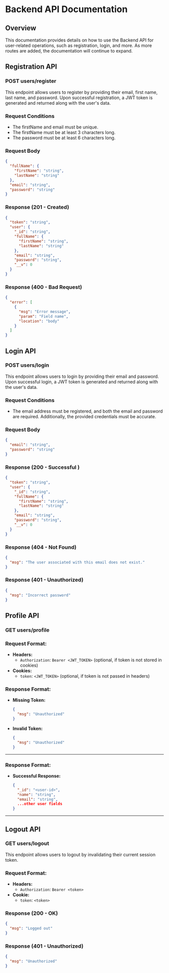 # Backend API Documentation

## Overview

This documentation provides details on how to use the Backend API for user-related operations, such as registration, login, and more. As more routes are added, the documentation will continue to expand.

## Registration API

### POST users/register

This endpoint allows users to register by providing their email, first name, last name, and password. Upon successful registration, a JWT token is generated and returned along with the user's data.

### Request Conditions

- The firstName and email must be unique.
- The firstName must be at least 3 characters long.
- The password must be at least 6 characters long.

### Request Body

```json
{
  "fullName": {
    "firstName": "string",
    "lastName": "string"
  },
  "email": "string",
  "password": "string"
}
```

### Response (201 - Created)

```json
{
  "token": "string",
  "user": {
    "_id": "string",
    "fullName": {
      "firstName": "string",
      "lastName": "string"
    },
    "email": "string",
    "password": "string",
    "__v": 0
  }
}
```

### Response (400 - Bad Request)

```json
{
  "error": [
    {
      "msg": "Error message",
      "param": "Field name",
      "location": "body"
    }
  ]
}
```

## Login API

### POST users/login

This endpoint allows users to login by providing their email and password. Upon successful login, a JWT token is generated and returned along with the user's data.

### Request Conditions

- The email address must be registered, and both the email and password are required. Additionally, the provided credentials must be accurate.

### Request Body

```json
{
  "email": "string",
  "password": "string"
}
```

### Response (200 - Successful )

```json
{
  "token": "string",
  "user": {
    "_id": "string",
    "fullName": {
      "firstName": "string",
      "lastName": "string"
    },
    "email": "string",
    "password": "string",
    "__v": 0
  }
}
```

### Response (404 - Not Found)

```json
{
  "msg": "The user associated with this email does not exist."
}
```

### Response (401 - Unauthorized)

```json
{
  "msg": "Incorrect password"
}
```

## Profile API

### GET users/profile

### Request Format:

- **Headers:**
  - `Authorization`: `Bearer <JWT_TOKEN>` (optional, if token is not stored in cookies)
- **Cookies:**
  - `token`: `<JWT_TOKEN>` (optional, if token is not passed in headers)

### Response Format:

- **Missing Token:**

  ```json
  {
    "msg": "Unauthorized"
  }
  ```

- **Invalid Token:**
  ```json
  {
    "msg": "Unauthorized"
  }
  ```

---

### Response Format:

- **Successful Response:**
  ```json
  {
    "_id": "<user-id>",
    "name": "string",
    "email": "string",
    ...other user fields
  }
  ```

---

## Logout API

### GET users/logout

This endpoint allows users to logout by invalidating their current session token.

### Request Format:

- **Headers:**
  - `Authorization`: `Bearer <token>`
- **Cookie:**
  - `token`: `<token>`

### Response (200 - OK)

```json
{
  "msg": "Logged out"
}
```

### Response (401 - Unauthorized)

```json
{
  "msg": "Unauthorized"
}
```

